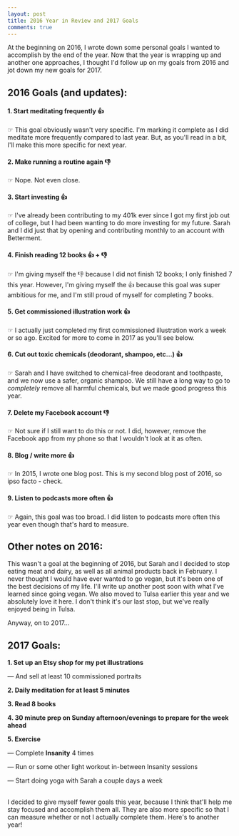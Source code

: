```yaml
---
layout: post
title: 2016 Year in Review and 2017 Goals
comments: true
---
```


At the beginning on 2016, I wrote down some personal goals I wanted to accomplish by the end of the year. Now that the year is wrapping up and another one approaches, I thought I'd follow up on my goals from 2016 and jot down my new goals for 2017.

<h2 class="blog-subhead">2016 Goals (and updates):</h2>

<h4>1. Start meditating frequently 👍</h4>

<span class="sub-bullet">☞ This goal obviously wasn't very specific. I'm marking it complete as I did meditate more frequently compared to last year. But, as you'll read in a bit, I'll make this more specific for next year.</span>

<h4 class="margin-top-30">2. Make running a routine again 👎</h4>

<span class="sub-bullet">☞ Nope. Not even close.</span>

<h4 class="margin-top-30">3. Start investing 👍</h4>

<span class="sub-bullet">☞ I've already been contributing to my 401k ever since I got my first job out of college, but I had been wanting to do more investing for my future. Sarah and I did just that by opening and contributing monthly to an account with Betterment.</span>

<h4 class="margin-top-30">4. Finish reading 12 books 👍 + 👎</h4>

<span class="sub-bullet">☞ I'm giving myself the 👎 because I did not finish 12 books; I only finished 7 this year. However, I'm giving myself the 👍 because this goal was super ambitious for me, and I'm still proud of myself for completing 7 books.</span>

<h4 class="margin-top-30">5. Get commissioned illustration work 👍</h4>

<span class="sub-bullet">☞ I actually just completed my first commissioned illustration work a week or so ago. Excited for more to come in 2017 as you'll see below.</span>

<h4 class="margin-top-30">6. Cut out toxic chemicals (deodorant, shampoo, etc...) 👍</h4>

<span class="sub-bullet">☞ Sarah and I have switched to chemical-free deodorant and toothpaste, and we now use a safer, organic shampoo. We still have a long way to go to _completely_ remove all harmful chemicals, but we made good progress this year.</span>

<h4 class="margin-top-30">7. Delete my Facebook account 👎</h4>

<span class="sub-bullet">☞ Not sure if I still want to do this or not. I did, however, remove the Facebook app from my phone so that I wouldn't look at it as often.</span>

<h4 class="margin-top-30">8. Blog / write more 👍</h4>

<span class="sub-bullet">☞ In 2015, I wrote one blog post. This is my second blog post of 2016, so ipso facto - check.</span>

<h4 class="margin-top-30">9. Listen to podcasts more often 👍</h4>

<span class="sub-bullet">☞ Again, this goal was too broad. I did listen to podcasts more often this year even though that's hard to measure.</span>

<h2 class="blog-subhead">Other notes on 2016:</h2>

This wasn't a goal at the beginning of 2016, but Sarah and I decided to stop eating meat and dairy, as well as all animal products back in February. I never thought I would have ever wanted to go vegan, but it's been one of the best decisions of my life. I'll write up another post soon with what I've learned since going vegan. We also moved to Tulsa earlier this year and we absolutely love it here. I don't think it's our last stop, but we've really enjoyed being in Tulsa.

Anyway, on to 2017...

<h2 class="blog-subhead">2017 Goals:</h2>

**1. Set up an Etsy shop for my pet illustrations**

<span class="sub-bullet"> — And sell at least 10 commissioned portraits</span>

**2. Daily meditation for at least 5 minutes**

**3. Read 8 books**

**4. 30 minute prep on Sunday afternoon/evenings to prepare for the week ahead**

**5. Exercise**

<span class="sub-bullet"> — Complete **Insanity** 4 times</span>

<span class="sub-bullet"> — Run or some other light workout in-between Insanity sessions</span>

<span class="sub-bullet"> — Start doing yoga with Sarah a couple days a week</span>

<br>
I decided to give myself fewer goals this year, because I think that'll help me stay focused and accomplish them all. They are also more specific so that I can measure whether or not I actually complete them. Here's to another year!
